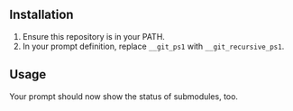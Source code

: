 Installation
------------

1. Ensure this repository is in your PATH.
1. In your prompt definition, replace `__git_ps1` with `__git_recursive_ps1`.


Usage
-----

Your prompt should now show the status of submodules, too.
